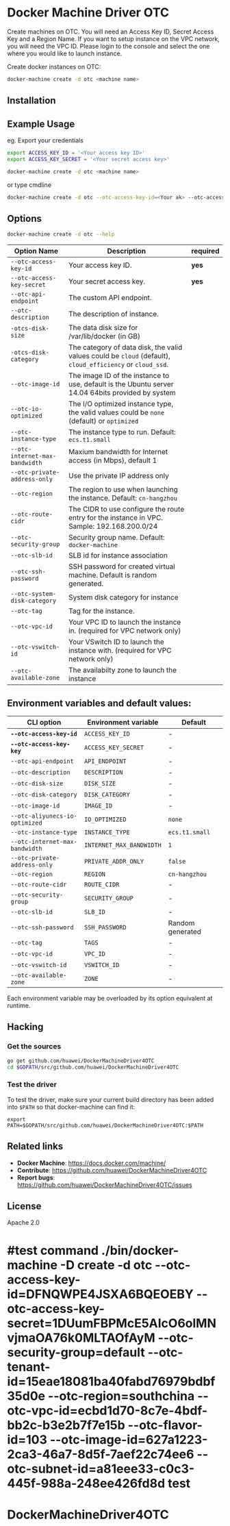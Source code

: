 # Docker Machine Driver OTC
Create machines on OTC. You will need an Access Key ID, Secret Access Key and a Region Name. If you want to setup instance on the VPC network, you will need the VPC ID. Please login to the console and select the one where you would like to launch instance.

Create docker instances on OTC:
```bash
docker-machine create -d otc <machine name>
```

## Installation


## Example Usage
eg. Export your credentials
```bash
export ACCESS_KEY_ID = '<Your access key ID>'
export ACCESS_KEY_SECRET = '<Your secret access key>'

docker-machine create -d otc <machine name>
```
or type cmdline
```bash
docker-machine create -d otc --otc-access-key-id=<Your ak> --otc-access-key-secret=<Your sk> --otc-security-group=<Security group name> --otc-tenant-id=<Your tenant ID> --otc-region=<Region name> --otc-vpc-id=<Your VPC ID> --otc-flavor-id=<instance flavor ID> --otc-image-id=<Guest OS image ID> --otc-subnet-id=<Your subnet ID> --otc-admin-password=<instance login password> --otc-available-zone=<available zone name> <machine name>
```

## Options
```bash
docker-machine create -d otc --help
```
Option Name                                          | Description                                         | required 
------------------------------------------------------|----------------------------------------------------|----|
``--otc-access-key-id`` | Your access key ID.  |**yes**|
``--otc-access-key-secret``|Your secret access key.| **yes** |
``--otc-api-endpoint``|The custom API endpoint.| |
``--otc-description`` | The description of instance.| |
 ``-otcs-disk-size``| The data disk size for /var/lib/docker (in GB)||
 ``-otcs-disk-category``|The category of data disk, the valid values could be `cloud` (default), `cloud_efficiency` or `cloud_ssd`.|| 
``--otc-image-id``| The image ID of the instance to use, default is the Ubuntu server 14.04 64bits provided by system||
``--otc-io-optimized``| The I/O optimized instance type, the valid values could be `none` (default) or `optimized`||
``--otc-instance-type``| The instance type to run.  Default: `ecs.t1.small`||
``--otc-internet-max-bandwidth``| Maxium bandwidth for Internet access (in Mbps), default 1||
``--otc-private-address-only``| Use the private IP address only||
``--otc-region``| The region to use when launching the instance. Default: `cn-hangzhou`||
``--otc-route-cidr``| The CIDR to use configure the route entry for the instance in VPC. Sample: 192.168.200.0/24||
``--otc-security-group``| Security group name. Default: `docker-machine`||
``--otc-slb-id``|SLB id for instance association||
``--otc-ssh-password``| SSH password for created virtual machine. Default is random generated.||
``--otc-system-disk-category``|System disk category for instance||
``--otc-tag``| Tag for the instance.||
``--otc-vpc-id``| Your VPC ID to launch the instance in. (required for VPC network only)||
``--otc-vswitch-id``| Your VSwitch ID to launch the instance with. (required for VPC network only)||
``--otc-available-zone``| The availabilty zone to launch the instance||

## Environment variables and default values:

| CLI option                          | Environment variable        | Default          |
|-------------------------------------|-----------------------------|------------------|
| **`--otc-access-key-id`**     | `ACCESS_KEY_ID`         | -                |
| **`--otc-access-key-key`**    | `ACCESS_KEY_SECRET`     | -                |
| `--otc-api-endpoint`          | `API_ENDPOINT`          | -                |
| `--otc-description`           | `DESCRIPTION`           | -                |
| `--otc-disk-size`             | `DISK_SIZE`             | -                |
| `--otc-disk-category`         | `DISK_CATEGORY`         | -                |
| `--otc-image-id`              | `IMAGE_ID`              | -                |
| `--otc-aliyunecs-io-optimized`| `IO_OPTIMIZED`          | `none`           |
| `--otc-instance-type`         | `INSTANCE_TYPE`         | `ecs.t1.small`   |
| `--otc-internet-max-bandwidth`| `INTERNET_MAX_BANDWIDTH`| `1`              |
| `--otc-private-address-only`  | `PRIVATE_ADDR_ONLY`     | `false`          |
| `--otc-region`                | `REGION`                | `cn-hangzhou`    |
| `--otc-route-cidr`            | `ROUTE_CIDR`            | -                |
| `--otc-security-group`        | `SECURITY_GROUP`        | -                |
| `--otc-slb-id`                | `SLB_ID`                | -                |
| `--otc-ssh-password`          | `SSH_PASSWORD`          | Random generated |
| `--otc-tag`                   | `TAGS`                  | -                |
| `--otc-vpc-id`                | `VPC_ID`                | -                |
| `--otc-vswitch-id`            | `VSWITCH_ID`            | -                |
| `--otc-available-zone`                  | `ZONE`                  | -                |

Each environment variable may be overloaded by its option equivalent at runtime.

## Hacking
### Get the sources
```bash
go get github.com/huawei/DockerMachineDriver4OTC
cd $GOPATH/src/github.com/huawei/DockerMachineDriver4OTC
```
### Test the driver
To test the driver, make sure your current build directory has been added into ```$PATH``` so that docker-machine can find it:
```
export PATH=$GOPATH/src/github.com/huawei/DockerMachineDriver4OTC:$PATH
```

## Related links

- **Docker Machine**: https://docs.docker.com/machine/
- **Contribute**: https://github.com/huawei/DockerMachineDriver4OTC
- **Report bugs**: https://github.com/huawei/DockerMachineDriver4OTC/issues

## License
Apache 2.0

#test command
./bin/docker-machine -D create -d otc --otc-access-key-id=DFNQWPE4JSXA6BQEOEBY --otc-access-key-secret=1DUumFBPMcE5AIcO6olMNvjmaOA76k0MLTAOfAyM --otc-security-group=default --otc-tenant-id=15eae18081ba40fabd76979bdbf35d0e --otc-region=southchina --otc-vpc-id=ecbd1d70-8c7e-4bdf-bb2c-b3e2b7f7e15b --otc-flavor-id=103 --otc-image-id=627a1223-2ca3-46a7-8d5f-7aef22c74ee6 --otc-subnet-id=a81eee33-c0c3-445f-988a-248ee426fd8d test
=======
# DockerMachineDriver4OTC
